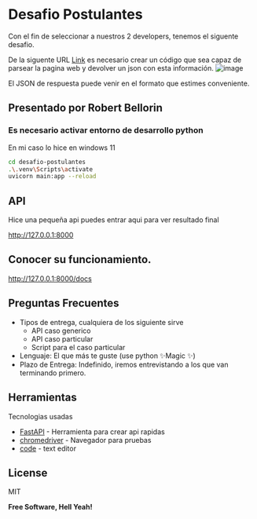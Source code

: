 # Desafio Postulantes
Con el fin de seleccionar a nuestros 2 developers, tenemos el siguente desafio.

De la siguente URL [Link](https://www.sii.cl/servicios_online/1047-nomina_inst_financieras-1714.html) es necesario crear un código que sea capaz de parsear la pagina web y devolver un json con esta información.
![image](https://user-images.githubusercontent.com/3030497/164536276-9eb79d10-4fb0-4943-a15f-2536a8586330.png)

El JSON de respuesta puede venir en el formato que estimes conveniente.
## Presentado por Robert Bellorin
### Es necesario activar entorno de desarrollo python
En mi caso lo hice en windows 11

```sh
cd desafio-postulantes
.\.venv\Scripts\activate
uvicorn main:app --reload

```

## API
Hice una pequeña api puedes entrar aqui para ver resultado final

http://127.0.0.1:8000


## Conocer su funcionamiento.

http://127.0.0.1:8000/docs



## Preguntas Frecuentes

- Tipos de entrega, cualquiera de los siguiente sirve
  - API caso generico
  - API caso particular
  - Script para el caso particular
- Lenguaje: El que más te guste (use python ✨Magic ✨)
- Plazo de Entrega: Indefinido, iremos entrevistando a los que van terminando primero.


## Herramientas

Tecnologias usadas
- [FastAPI] - Herramienta para crear api rapidas
- [chromedriver] - Navegador para pruebas
- [code](https://code.visualstudio.com) - text editor


## License

MIT

**Free Software, Hell Yeah!**

[//]: # (These are reference links used in the body of this note and get stripped out when the markdown processor does its job. There is no need to format nicely because it shouldn't be seen. Thanks SO - http://stackoverflow.com/questions/4823468/store-comments-in-markdown-syntax)

   [FastAPI]: <https://fastapi.tiangolo.com>
   [chromedriver]: <https://chromedriver.chromium.org/downloads>
  